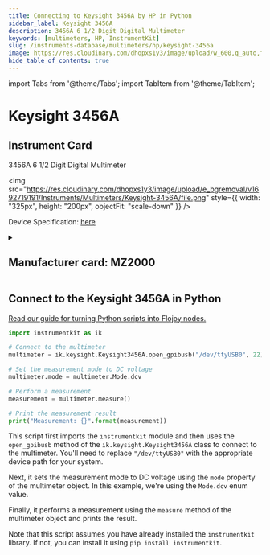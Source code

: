 ```yaml
---
title: Connecting to Keysight 3456A by HP in Python
sidebar_label: Keysight 3456A
description: 3456A 6 1/2 Digit Digital Multimeter
keywords: [multimeters, HP, InstrumentKit]
slug: /instruments-database/multimeters/hp/keysight-3456a
image: https://res.cloudinary.com/dhopxs1y3/image/upload/w_600,q_auto,f_auto/e_bgremoval/v1692719191/Instruments/Multimeters/Keysight-3456A/file.jpg
hide_table_of_contents: true
---
```


import Tabs from '@theme/Tabs';
import TabItem from '@theme/TabItem';

# Keysight 3456A

## Instrument Card

<div className="flex">

<div>

3456A 6 1/2 Digit Digital Multimeter

</div>

<img src="https://res.cloudinary.com/dhopxs1y3/image/upload/e_bgremoval/v1692719191/Instruments/Multimeters/Keysight-3456A/file.png" style={{ width: "325px", height: "200px", objectFit: "scale-down" }} />

</div>

<div className="flex text-center">

<p>Device Specification: <a target="\_blank" href="/instruments-database/all-instruments/">here</a></p>

</div>

<details style={{ marginTop: "15px"}}>
<summary><h2>Manufacturer card: MZ2000</h2></summary>

<img src="https://res.cloudinary.com/dhopxs1y3/image/upload/v1692125999/Instruments/Vendor%20Logos/HP.png" style={{ width: "100%", height: "170px",objectFit: "scale-down" }} />

Keysight Technologies, or Keysight, is an American company that manufactures electronics test and measurement equipment and software.

<ul>
  <li>Headquarters: USA</li>
  <li>Yearly Revenue (millions, USD): 5420.0</li>
  <li>Vendor Website: <a href="https://www.keysight.com/us/en/home.html">here</a></li>
</ul>
</details>

## Connect to the Keysight 3456A in Python

[Read our guide for turning Python scripts into Flojoy nodes.](https://docs.flojoy.ai/custom-nodes/creating-custom-node/)
<Tabs>

<TabItem value="Flojoy" label="Flojoy" className="flojoy-instrument-tabs">

<NodeCardCollection category='WIDGET2000' manufacturer='MZ2000'></NodeCardCollection>

</TabItem>
<TabItem value="InstrumentKit" label="InstrumentKit">


```python
import instrumentkit as ik

# Connect to the multimeter
multimeter = ik.keysight.Keysight3456A.open_gpibusb("/dev/ttyUSB0", 22)

# Set the measurement mode to DC voltage
multimeter.mode = multimeter.Mode.dcv

# Perform a measurement
measurement = multimeter.measure()

# Print the measurement result
print("Measurement: {}".format(measurement))
```

This script first imports the `instrumentkit` module and then uses the `open_gpibusb` method of the `ik.keysight.Keysight3456A` class to connect to the multimeter. You'll need to replace `"/dev/ttyUSB0"` with the appropriate device path for your system.

Next, it sets the measurement mode to DC voltage using the `mode` property of the multimeter object. In this example, we're using the `Mode.dcv` enum value.

Finally, it performs a measurement using the `measure` method of the multimeter object and prints the result.

Note that this script assumes you have already installed the `instrumentkit` library. If not, you can install it using `pip install instrumentkit`.

</TabItem>
</Tabs>